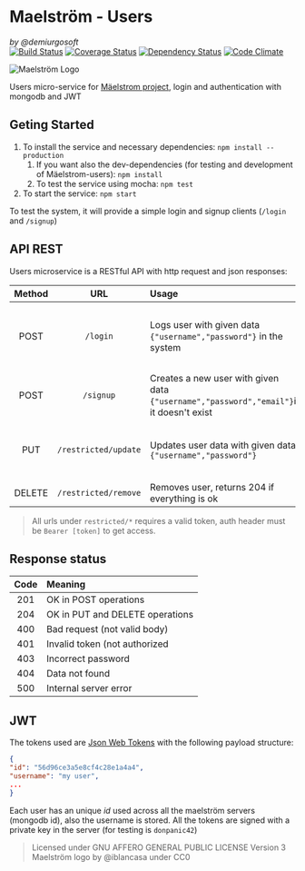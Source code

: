 Maelström - Users
=================
_by @demiurgosoft_   
[![Build Status](https://travis-ci.org/demiurgosoft/maelstrom-users.svg?branch=master)](https://travis-ci.org/demiurgosoft/maelstrom-users)
[![Coverage Status](https://coveralls.io/repos/github/demiurgosoft/maelstrom-users/badge.svg?branch=master)](https://coveralls.io/github/demiurgosoft/maelstrom-users?branch=master)
[![Dependency Status](https://gemnasium.com/demiurgosoft/maelstrom-users.svg)](https://gemnasium.com/demiurgosoft/maelstrom-users)
[![Code Climate](https://codeclimate.com/github/demiurgosoft/maelstrom-users/badges/gpa.svg)](https://codeclimate.com/github/demiurgosoft/maelstrom-users)

![Maelström Logo](https://raw.githubusercontent.com/demiurgosoft/maelstrom/master/logo/trans_logo.png)

Users micro-service for [Mäelstrom project](https://github.com/demiurgosoft/maelstrom-users), login and authentication with mongodb and JWT

## Geting Started
1. To install the service and necessary dependencies: `npm install --production`
	1. If you want also the dev-dependencies (for testing and development of Mäelstrom-users): `npm install`
	2. To test the service using mocha: `npm test`
2. To start the service: `npm start`

To test the system, it will provide a simple login and signup clients (`/login` and `/signup`)

## API REST
Users microservice is a RESTful API with http request and json responses:

|Method|URL         |Usage   |Response|
|:----:|:----------:|:-------|:-------|
|POST|`/login`    |Logs user with given data `{"username","password"}` in the system|Returns the token `{"token"}` and code 201 or an error|
|POST|`/signup`   |Creates a new user with given data `{"username","password","email"}`if it doesn't exist|Returns the login token or an error|
|PUT |`/restricted/update`|Updates user data with given data `{"username","password"}`|Returns status 204 if everything is ok|
|DELETE|`/restricted/remove`|Removes user, returns 204 if everything is ok|


>All urls under `restricted/*` requires a valid token, auth header must be `Bearer [token]` to get access.


## Response status

|Code|Meaning                        |
|:--:|:------------------------------|
|201 |OK in POST operations          |
|204 |OK in PUT and DELETE operations|
|400 |Bad request (not valid body)   |
|401 |Invalid token (not authorized  |
|403 |Incorrect password             |
|404 |Data not found                 |
|500 |Internal server error          |

## JWT
The tokens used are [Json Web Tokens](http://jwt.io/) with the following payload structure:
```JSON
{
"id": "56d96ce3a5e8cf4c28e1a4a4",
"username": "my user",
...
}
```
Each user has an unique _id_ used across all the maelström servers (mongodb id), also the username is stored. All the tokens are signed with a private key in the server (for testing is `donpanic42`)

> Licensed under GNU AFFERO GENERAL PUBLIC LICENSE Version 3
> Maelström logo by @iblancasa under CC0
